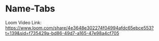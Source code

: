 # Name-Tabs

Loom Video Link: https://www.loom.com/share/4e3648e302274f04994afdc65ebce553?t=139&sid=f735429a-bd86-49d7-a165-47e98a4cf705


